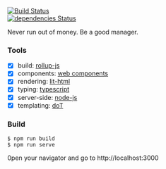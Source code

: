 [![Build Status](https://travis-ci.org/Mathieu-R/Expensinho.svg?branch=master)](https://travis-ci.org/Mathieu-R/keys-practice-app)    
[![dependencies Status](https://david-dm.org/Mathieu-R/Expensinho.svg)](https://david-dm.org/Mathieu-R/keys-practice-app)    

Never run out of money. Be a good manager.

### Tools

- [x] build: [rollup-js](https://rollupjs.org/guide/en/)
- [x] components: [web components](https://developers.google.com/web/fundamentals/web-components)
- [x] rendering: [lit-html](https://github.com/Polymer/lit-html)
- [x] typing: [typescript](https://www.typescriptlang.org/)
- [x] server-side: [node-js](https://nodejs.org/en/)
- [x] templating: [doT](https://olado.github.io/doT/)

### Build
```
$ npm run build
$ npm run serve
```
0pen your navigator and go to http://localhost:3000
